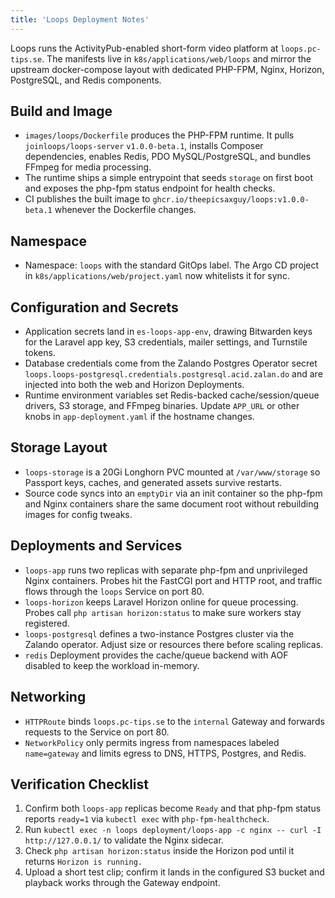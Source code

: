 ```yaml
---
title: 'Loops Deployment Notes'
---
```


Loops runs the ActivityPub-enabled short-form video platform at `loops.pc-tips.se`. The manifests live in `k8s/applications/web/loops` and mirror the upstream docker-compose layout with dedicated PHP-FPM, Nginx, Horizon, PostgreSQL, and Redis components.

## Build and Image

* `images/loops/Dockerfile` produces the PHP-FPM runtime. It pulls `joinloops/loops-server` `v1.0.0-beta.1`, installs Composer dependencies, enables Redis, PDO MySQL/PostgreSQL, and bundles FFmpeg for media processing.
* The runtime ships a simple entrypoint that seeds `storage` on first boot and exposes the php-fpm status endpoint for health checks.
* CI publishes the built image to `ghcr.io/theepicsaxguy/loops:v1.0.0-beta.1` whenever the Dockerfile changes.

## Namespace

* Namespace: `loops` with the standard GitOps label. The Argo CD project in `k8s/applications/web/project.yaml` now whitelists it for sync.

## Configuration and Secrets

* Application secrets land in `es-loops-app-env`, drawing Bitwarden keys for the Laravel app key, S3 credentials, mailer settings, and Turnstile tokens.
* Database credentials come from the Zalando Postgres Operator secret `loops.loops-postgresql.credentials.postgresql.acid.zalan.do` and are injected into both the web and Horizon Deployments.
* Runtime environment variables set Redis-backed cache/session/queue drivers, S3 storage, and FFmpeg binaries. Update `APP_URL` or other knobs in `app-deployment.yaml` if the hostname changes.

## Storage Layout

* `loops-storage` is a 20Gi Longhorn PVC mounted at `/var/www/storage` so Passport keys, caches, and generated assets survive restarts.
* Source code syncs into an `emptyDir` via an init container so the php-fpm and Nginx containers share the same document root without rebuilding images for config tweaks.

## Deployments and Services

* `loops-app` runs two replicas with separate php-fpm and unprivileged Nginx containers. Probes hit the FastCGI port and HTTP root, and traffic flows through the `loops` Service on port 80.
* `loops-horizon` keeps Laravel Horizon online for queue processing. Probes call `php artisan horizon:status` to make sure workers stay registered.
* `loops-postgresql` defines a two-instance Postgres cluster via the Zalando operator. Adjust size or resources there before scaling replicas.
* `redis` Deployment provides the cache/queue backend with AOF disabled to keep the workload in-memory.

## Networking

* `HTTPRoute` binds `loops.pc-tips.se` to the `internal` Gateway and forwards requests to the Service on port 80.
* `NetworkPolicy` only permits ingress from namespaces labeled `name=gateway` and limits egress to DNS, HTTPS, Postgres, and Redis.

## Verification Checklist

1. Confirm both `loops-app` replicas become `Ready` and that php-fpm status reports `ready=1` via `kubectl exec` with `php-fpm-healthcheck`.
2. Run `kubectl exec -n loops deployment/loops-app -c nginx -- curl -I http://127.0.0.1/` to validate the Nginx sidecar.
3. Check `php artisan horizon:status` inside the Horizon pod until it returns `Horizon is running.`
4. Upload a short test clip; confirm it lands in the configured S3 bucket and playback works through the Gateway endpoint.
